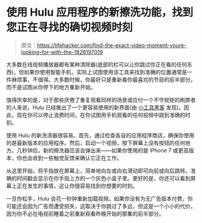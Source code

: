 # 使用 Hulu 应用程序的新擦洗功能，找到您正在寻找的确切视频时刻

> 原文：<https://lifehacker.com/find-the-exact-video-moment-youre-looking-for-with-the-1826197019>

大多数在线视频播放器都有某种清除器(底部的栏可以让你跳过你正在看的任何东西)，但如果你使用智能手机，实际上试图使用该工具来找到准确的位置通常是一件麻烦事，不值得。大多数时候，你最好只是重新看你最喜欢的节目的前半部分，而不是试图从你停下的地方重新开始。



值得庆幸的是，对于那些厌倦了重复观看同样的场景或应付一个不守规矩的刷屏者的人来说，Hulu 已经推出了一个更容易使用的新界面(由 [小工具黑客](https://smartphones.gadgethacks.com/how-to/use-hulus-improved-scrubbing-tool-accurately-skip-through-show-0184799/) 发现)。因此，现在你可以停止浪费时间，在你试图用手机观看的任何视频中跳到准确的时刻。

使用 Hulu 的新洗涤器很容易。首先，通过检查各自的应用程序商店，确保你使用的是最新版本的应用程序。然后，启动一个视频，按下屏幕上没有按钮的任何地方。几秒钟后，新的擦洗器应该会弹出来——如果你使用的是 iPhone 7 或更高版本，你也会收到一些触觉反馈来确认它正在工作。

从这里开始，将手指放在屏幕上，简单地向左或向右滑动即可向前或向后跳转。准确的时间戳会显示在你手指上方的一个灰色小盒子里。更好的是，你还可以看到屏幕上正在发生的事情，这让你很容易找到你想要的时刻。

一旦你松手，Hulu 会花一秒钟重新加载视频。如果你没有为无广告版本付费，你可能还会因为广告而遭受损失，这取决于你跳过了多远，但这是一个小小的代价，因为你不必在电视前睡着之前重新观看昨晚开始的那集的前半部分。